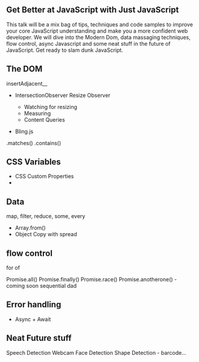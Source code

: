 ## Get Better at JavaScript with Just JavaScript

This talk will be a mix bag of tips, techniques and code samples to improve your core JavaScript understanding and make you a more confident web developer. We will dive into the Modern Dom, data massaging techniques, flow control, async Javascript and some neat stuff in the future of JavaScript. Get ready to slam dunk JavaScript.

## The DOM
insertAdjacent__

* IntersectionObserver
Resize Observer
  * Watching for resizing
  * Measuring
  * Content Queries

* Bling.js

.matches()
.contains()

## CSS Variables
* CSS Custom Properties
*

## Data
map, filter, reduce, some, every
* Array.from()
* Object Copy with spread

## flow control
for of

Promise.all()
Promise.finally()
Promise.race()
Promise.anotherone() - coming soon
sequential dad

## Error handling
* Async + Await

## Neat Future stuff
Speech Detection
Webcam Face Detection
Shape Detection - barcode...
